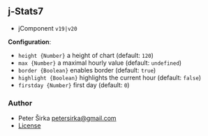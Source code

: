 ## j-Stats7

- jComponent `v19|v20`

__Configuration__:

- `height {Number}` a height of chart (default: `120`)
- `max {Number}` a maximal hourly value (default: `undefined`)
- `border {Boolean}` enables border (default: `true`)
- `highlight {Boolean}` highlights the current hour (default: `false`)
- `firstday {Number}` first day (default: `0`)

### Author

- Peter Širka <petersirka@gmail.com>
- [License](https://www.totaljs.com/license/)